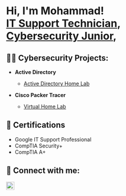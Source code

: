 <h1>Hi, I'm Mohammad! <br/><a href="https://github.com/moeramadan">IT Support Technician</a>, <a href="https://www.linkedin.com/in/mohdramadan/">Cybersecurity Junior</a>, 
<h2>👨‍💻 Cybersecurity Projects:</h2>

- <b>Active Directory</b>
  - [Active Directory Home Lab](https://github.com/moeramadan/)

- <b>Cisco Packer Tracer</b>
  - [Virtual Home Lab](https://github.com/moeramadan/)  

<h2>📜 Certifications</h2>

- Google IT Support Professional
- CompTIA Security+
- CompTIA A+

<h2> 🤳 Connect with me:</h2>

[<img align="left" alt="MohdRamadan | LinkedIn" width="22px" src="https://cdn.jsdelivr.net/npm/simple-icons@v3/icons/linkedin.svg" />][linkedin]

[linkedin]: https://linkedin.com/in/mohdramadan

<!--
**joshmadakor1/joshmadakor1** is a ✨ _special_ ✨ repository because its `README.md` (this file) appears on your GitHub profile.

Here are some ideas to get you started:

- 🔭 I’m currently working on ...
- 🌱 I’m currently learning ...
- 👯 I’m looking to collaborate on ...
- 🤔 I’m looking for help with ...
- 💬 Ask me about ...
- 📫 How to reach me: ...
- 😄 Pronouns: ...
- ⚡ Fun fact: ...
-->
